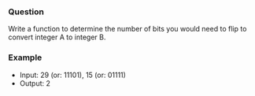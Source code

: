 ### Question

Write a function to determine the number of bits you would need to flip to convert integer A to integer B.

### Example

- Input: 29 (or: 11101), 15 (or: 01111)
- Output: 2
